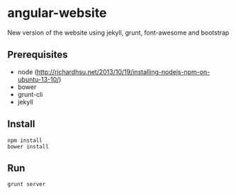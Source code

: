 angular-website
===============

New version of the website using jekyll, grunt, font-awesome and bootstrap

Prerequisites
-------------

* node (http://richardhsu.net/2013/10/19/installing-nodejs-npm-on-ubuntu-13-10/)
* bower
* grunt-cli
* jekyll


Install
-------

    npm install
    bower install

Run
----

    grunt server
